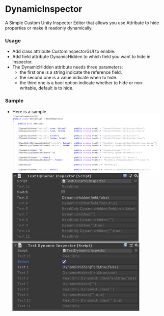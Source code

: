 # DynamicInspector
A Simple Custom Unity Inspector Editor that allows you use Attribute to hide properties or make it readonly dynamically.

### Usage
+ Add class attribute CustomInspectorGUI to enable.
+ Add field attribute DynamicHidden to which field you want to hide in Inspector.
+ The DynamicHidden attribute needs three parameters:
    - the first one is a string indicate the reference field. 
    - the second one is a value indicate when to hide.
    - the third one is a bool option indicate whether to hide or non-writable, default is to hide. 

### Sample
* Here is a sample.  
![sample](https://raw.githubusercontent.com/powerpants/DynamicInspector/main/Doc/codev1.png "code")  
![sample](https://raw.githubusercontent.com/powerpants/DynamicInspector/main/Doc/Inspector1v2.png "code")  
![sample](https://raw.githubusercontent.com/powerpants/DynamicInspector/main/Doc/Inspector2v2.png "code")  
